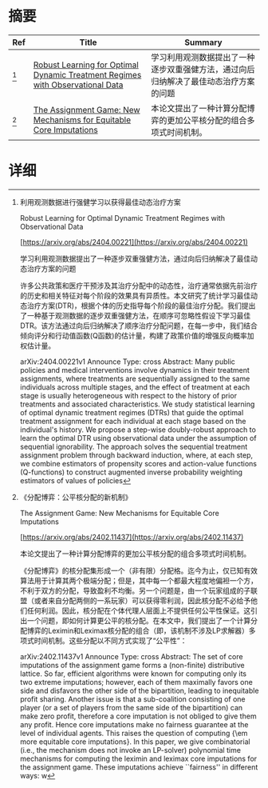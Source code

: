 # 摘要

| Ref | Title | Summary |
| --- | --- | --- |
| [^1] | [Robust Learning for Optimal Dynamic Treatment Regimes with Observational Data](https://arxiv.org/abs/2404.00221) | 学习利用观测数据提出了一种逐步双重强健方法，通过向后归纳解决了最佳动态治疗方案的问题 |
| [^2] | [The Assignment Game: New Mechanisms for Equitable Core Imputations](https://arxiv.org/abs/2402.11437) | 本论文提出了一种计算分配博弈的更加公平核分配的组合多项式时间机制。 |

# 详细

[^1]: 利用观测数据进行强健学习以获得最佳动态治疗方案

    Robust Learning for Optimal Dynamic Treatment Regimes with Observational Data

    [https://arxiv.org/abs/2404.00221](https://arxiv.org/abs/2404.00221)

    学习利用观测数据提出了一种逐步双重强健方法，通过向后归纳解决了最佳动态治疗方案的问题

    

    许多公共政策和医疗干预涉及其治疗分配中的动态性，治疗通常依据先前治疗的历史和相关特征对每个阶段的效果具有异质性。本文研究了统计学习最佳动态治疗方案(DTR)，根据个体的历史指导每个阶段的最佳治疗分配。我们提出了一种基于观测数据的逐步双重强健方法，在顺序可忽略性假设下学习最佳DTR。该方法通过向后归纳解决了顺序治疗分配问题，在每一步中，我们结合倾向评分和行动值函数(Q函数)的估计量，构建了政策价值的增强反向概率加权估计量。

    arXiv:2404.00221v1 Announce Type: cross  Abstract: Many public policies and medical interventions involve dynamics in their treatment assignments, where treatments are sequentially assigned to the same individuals across multiple stages, and the effect of treatment at each stage is usually heterogeneous with respect to the history of prior treatments and associated characteristics. We study statistical learning of optimal dynamic treatment regimes (DTRs) that guide the optimal treatment assignment for each individual at each stage based on the individual's history. We propose a step-wise doubly-robust approach to learn the optimal DTR using observational data under the assumption of sequential ignorability. The approach solves the sequential treatment assignment problem through backward induction, where, at each step, we combine estimators of propensity scores and action-value functions (Q-functions) to construct augmented inverse probability weighting estimators of values of policies 
    
[^2]: 《分配博弈：公平核分配的新机制》

    The Assignment Game: New Mechanisms for Equitable Core Imputations

    [https://arxiv.org/abs/2402.11437](https://arxiv.org/abs/2402.11437)

    本论文提出了一种计算分配博弈的更加公平核分配的组合多项式时间机制。

    

    《分配博弈》的核分配集形成一个（非有限）分配格。迄今为止，仅已知有效算法用于计算其两个极端分配；但是，其中每一个都最大程度地偏袒一个方，不利于双方的分配，导致盈利不均衡。另一个问题是，由一个玩家组成的子联盟（或者来自分配两侧的一系玩家）可以获得零利润，因此核分配不必给予他们任何利润。因此，核分配在个体代理人层面上不提供任何公平性保证。这引出一个问题，即如何计算更公平的核分配。在本文中，我们提出了一个计算分配博弈的Leximin和Leximax核分配的组合（即，该机制不涉及LP求解器）多项式时间机制。这些分配以不同方式实现了“公平性”：

    arXiv:2402.11437v1 Announce Type: cross  Abstract: The set of core imputations of the assignment game forms a (non-finite) distributive lattice. So far, efficient algorithms were known for computing only its two extreme imputations; however, each of them maximally favors one side and disfavors the other side of the bipartition, leading to inequitable profit sharing. Another issue is that a sub-coalition consisting of one player (or a set of players from the same side of the bipartition) can make zero profit, therefore a core imputation is not obliged to give them any profit. Hence core imputations make no fairness guarantee at the level of individual agents. This raises the question of computing {\em more equitable core imputations}.   In this paper, we give combinatorial (i.e., the mechanism does not invoke an LP-solver) polynomial time mechanisms for computing the leximin and leximax core imputations for the assignment game. These imputations achieve ``fairness'' in different ways: w
    

